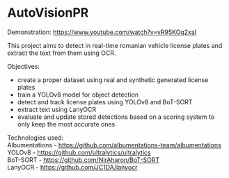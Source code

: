 # AutoVisionPR

Demonstration: https://www.youtube.com/watch?v=vR95KOq2xaI

This project aims to detect in real-time romanian vehicle license plates and extract the text from them using OCR.

Objectives:
- create a proper dataset using real and synthetic generated license plates
- train a YOLOv8 model for object detection
- detect and track license plates using YOLOv8 and BoT-SORT
- extract text using LanyOCR
- evaluate and update stored detections based on a scoring system to only keep the most accurate ones

Technologies used: <br />
Albumentations - https://github.com/albumentations-team/albumentations <br />
YOLOv8 - https://github.com/ultralytics/ultralytics <br />
BoT-SORT - https://github.com/NirAharon/BoT-SORT <br />
LanyOCR - https://github.com/JC1DA/lanyocr
